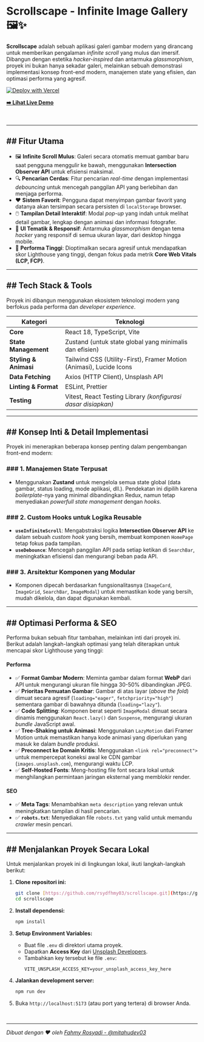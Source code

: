 # Scrollscape - Infinite Image Gallery 🖼️✨

**Scrollscape** adalah sebuah aplikasi galeri gambar modern yang dirancang untuk memberikan pengalaman *infinite scroll* yang mulus dan imersif. Dibangun dengan estetika *hacker-inspired* dan antarmuka *glassmorphism*, proyek ini bukan hanya sekadar galeri, melainkan sebuah demonstrasi implementasi konsep front-end modern, manajemen state yang efisien, dan optimasi performa yang agresif.

[![Deploy with Vercel](https://vercel.com/button)](https://scrollscape-mitahudev.vercel.app/)

**[➡️ Lihat Live Demo](https://scrollscape-mitahudev.vercel.app/)**

<br/>


---

## ## Fitur Utama

-   🖼️ **Infinite Scroll Mulus**: Galeri secara otomatis memuat gambar baru saat pengguna menggulir ke bawah, menggunakan **Intersection Observer API** untuk efisiensi maksimal.
-   🔍 **Pencarian Cerdas**: Fitur pencarian *real-time* dengan implementasi *debouncing* untuk mencegah panggilan API yang berlebihan dan menjaga performa.
-   ❤️ **Sistem Favorit**: Pengguna dapat menyimpan gambar favorit yang datanya akan tersimpan secara persisten di `localStorage` browser.
-   🖱️ **Tampilan Detail Interaktif**: Modal *pop-up* yang indah untuk melihat detail gambar, lengkap dengan animasi dan informasi fotografer.
-   🎨 **UI Tematik & Responsif**: Antarmuka *glassmorphism* dengan tema *hacker* yang responsif di semua ukuran layar, dari desktop hingga mobile.
-   🚀 **Performa Tinggi**: Dioptimalkan secara agresif untuk mendapatkan skor Lighthouse yang tinggi, dengan fokus pada metrik **Core Web Vitals (LCP, FCP)**.

---

## ## Tech Stack & Tools

Proyek ini dibangun menggunakan ekosistem teknologi modern yang berfokus pada performa dan *developer experience*.

| Kategori              | Teknologi                                                                                              |
| --------------------- | ------------------------------------------------------------------------------------------------------ |
| **Core** | React 18, TypeScript, Vite                                                                             |
| **State Management** | Zustand (untuk state global yang minimalis dan efisien)                                                |
| **Styling & Animasi** | Tailwind CSS (Utility-First), Framer Motion (Animasi), Lucide Icons                                      |
| **Data Fetching** | Axios (HTTP Client), Unsplash API                                                                        |
| **Linting & Format** | ESLint, Prettier                                                                                       |
| **Testing** | Vitest, React Testing Library *(konfigurasi dasar disiapkan)* |

---

## ## Konsep Inti & Detail Implementasi

Proyek ini menerapkan beberapa konsep penting dalam pengembangan front-end modern:

### ### 1. Manajemen State Terpusat
-   Menggunakan **Zustand** untuk mengelola semua state global (data gambar, status loading, mode aplikasi, dll.). Pendekatan ini dipilih karena *boilerplate*-nya yang minimal dibandingkan Redux, namun tetap menyediakan *powerfull state management* dengan *hooks*.

### ### 2. Custom Hooks untuk Logika Reusable
-   **`useInfiniteScroll`**: Mengabstraksi logika **Intersection Observer API** ke dalam sebuah *custom hook* yang bersih, membuat komponen `HomePage` tetap fokus pada tampilan.
-   **`useDebounce`**: Mencegah panggilan API pada setiap ketikan di `SearchBar`, meningkatkan efisiensi dan mengurangi beban pada API.

### ### 3. Arsitektur Komponen yang Modular
-   Komponen dipecah berdasarkan fungsionalitasnya (`ImageCard`, `ImageGrid`, `SearchBar`, `ImageModal`) untuk memastikan kode yang bersih, mudah dikelola, dan dapat digunakan kembali.

---

## ## Optimasi Performa & SEO

Performa bukan sebuah fitur tambahan, melainkan inti dari proyek ini. Berikut adalah langkah-langkah optimasi yang telah diterapkan untuk mencapai skor Lighthouse yang tinggi:

#### Performa
-   ✅ **Format Gambar Modern**: Meminta gambar dalam format **WebP** dari API untuk mengurangi ukuran file hingga 30-50% dibandingkan JPEG.
-   ✅ **Prioritas Pemuatan Gambar**: Gambar di atas layar (*above the fold*) dimuat secara agresif (`loading="eager"`, `fetchpriority="high"`) sementara gambar di bawahnya ditunda (`loading="lazy"`).
-   ✅ **Code Splitting**: Komponen berat seperti `ImageModal` dimuat secara dinamis menggunakan `React.lazy()` dan `Suspense`, mengurangi ukuran *bundle* JavaScript awal.
-   ✅ **Tree-Shaking untuk Animasi**: Menggunakan `LazyMotion` dari Framer Motion untuk memastikan hanya kode animasi yang diperlukan yang masuk ke dalam *bundle* produksi.
-   ✅ **Preconnect ke Domain Kritis**: Menggunakan `<link rel="preconnect">` untuk mempercepat koneksi awal ke CDN gambar (`images.unsplash.com`), mengurangi waktu LCP.
-   ✅ **Self-Hosted Fonts**: Meng-hosting file font secara lokal untuk menghilangkan permintaan jaringan eksternal yang memblokir render.

#### SEO
-   ✅ **Meta Tags**: Menambahkan `meta description` yang relevan untuk meningkatkan tampilan di hasil pencarian.
-   ✅ **`robots.txt`**: Menyediakan file `robots.txt` yang valid untuk memandu *crawler* mesin pencari.

---

## ## Menjalankan Proyek Secara Lokal

Untuk menjalankan proyek ini di lingkungan lokal, ikuti langkah-langkah berikut:

1.  **Clone repositori ini:**
    ```bash
    git clone [https://github.com/rsydfhmy03/scrollscape.git](https://github.com/rsydfhmy03/scrollscape.git)
    cd scrollscape
    ```

2.  **Install dependensi:**
    ```bash
    npm install
    ```

3.  **Setup Environment Variables:**
    -   Buat file `.env` di direktori utama proyek.
    -   Dapatkan **Access Key** dari [Unsplash Developers](https://unsplash.com/developers).
    -   Tambahkan key tersebut ke file `.env`:
        ```
        VITE_UNSPLASH_ACCESS_KEY=your_unsplash_access_key_here
        ```

4.  **Jalankan development server:**
    ```bash
    npm run dev
    ```

5.  Buka `http://localhost:5173` (atau port yang tertera) di browser Anda.

<br/>

---
*Dibuat dengan ❤️ oleh [Fahmy Rosyadi - @mitahudev03](https://www.linkedin.com/in/mitahudev03/)*